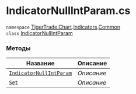 
# IndicatorNullIntParam.cs
`namespace` [TigerTrade.Chart](../../../../TigerTrade.Chart.md).[Indicators](../../../../TigerTrade.Chart/Indicators.md).[Common](../../../../TigerTrade.Chart/Indicators/Common.md)  
        `class` [IndicatorNullIntParam](../IndicatorNullIntParam.cs.md)

### Методы
| Название | Описание |
| --- | --- |
| [`IndicatorNullIntParam`](./Методы/IndicatorNullIntParam.md) | *Описание* |
| [`Set`](./Методы/Set.md) | *Описание* |
